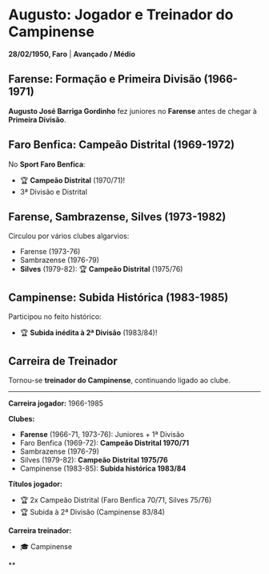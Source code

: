 # Augusto: Jogador e Treinador do Campinense

**28/02/1950, Faro** | **Avançado / Médio**

## Farense: Formação e Primeira Divisão (1966-1971)

**Augusto José Barriga Gordinho** fez juniores no **Farense** antes de chegar à **Primeira Divisão**.

## Faro Benfica: Campeão Distrital (1969-1972)

No **Sport Faro Benfica**:
- 🏆 **Campeão Distrital** (1970/71)!
- 3ª Divisão e Distrital

## Farense, Sambrazense, Silves (1973-1982)

Circulou por vários clubes algarvios:
- Farense (1973-76)
- Sambrazense (1976-79)
- **Silves** (1979-82): 🏆 **Campeão Distrital** (1975/76)

## Campinense: Subida Histórica (1983-1985)

Participou no feito histórico:
- 🏆 **Subida inédita à 2ª Divisão** (1983/84)!

## Carreira de Treinador

Tornou-se **treinador do Campinense**, continuando ligado ao clube.

---

**Carreira jogador:** 1966-1985

**Clubes:**
- **Farense** (1966-71, 1973-76): Juniores + 1ª Divisão
- Faro Benfica (1969-72): **Campeão Distrital 1970/71**
- Sambrazense (1976-79)
- Silves (1979-82): **Campeão Distrital 1975/76**
- Campinense (1983-85): **Subida histórica 1983/84**

**Títulos jogador:**
- 🏆 2x Campeão Distrital (Faro Benfica 70/71, Silves 75/76)
- 🏆 Subida à 2ª Divisão (Campinense 83/84)

**Carreira treinador:**
- 🎓 Campinense

**